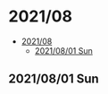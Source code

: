 # 2021/08

<!-- TOC -->

- [2021/08](#202108)
    - [2021/08/01 Sun](#20210801-sun)

<!-- /TOC -->


## 2021/08/01 Sun


